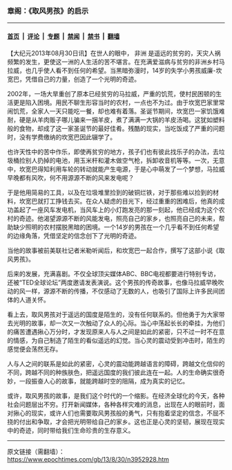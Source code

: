 ### 章阁：《取风男孩》的启示

---

#### [首页](../../../..?n3952928) &nbsp;|&nbsp; [评论](../../../../../epoch-comment?n3952928) &nbsp;|&nbsp; [专题](../../../../../epoch-special?n3952928) &nbsp;|&nbsp; [禁闻](../../../../../epoch-news?n3952928) &nbsp;|&nbsp; [禁书](../../../../../books?n3952928) &nbsp;|&nbsp; [翻墙](https://github.com/gfw-breaker/nogfw/blob/master/README.md?n3952928)


<div class="post_content" id="artbody" itemprop="articleBody">
 <!-- article content begin -->
 <p>
  【大纪元2013年08月30日讯】在世人的眼中，
  <ok href="https://www.epochtimes.com/gb/tag/%E9%9D%9E%E6%B4%B2.html">
   非洲
  </ok>
  是遥远的贫穷的，天灾人祸频繁的发生，更使这一洲的人生活的苦不堪言。在充满爱滋病与贫穷的非洲乡村马拉威，也几乎使人看不到任何的希望。当黑暗弥漫时，14岁的失学小男孩威廉-坎宽巴，凭借自己的力量，创造了一个光明的奇迹。
 </p>
 <p>
  2002年，一场大旱重创了原本已经贫穷的马拉威，严重的饥荒，使村民困顿的生活更是陷入困境。用民不聊生形容当时的农村，一点也不为过。由于坎宽巴家里常闹饥荒，全家人一天只能吃一餐，却也难有着落。圣诞节期间，坎宽巴一家饥饿难耐，硬是从羊肉贩子哪儿骗来一捆羊皮，煮了满满一大锅的羊皮汤喝。这犹如塑料般的食物，却成了这一家圣诞节的最好佳肴。残酷的现实，当吃饭成了严重的问题时，没有学费缴纳的坎宽巴因此辍学了。
 </p>
 <p>
  也许天性中的苦中作乐，即使再贫穷的地方，孩子们也有彼此找乐子的办法，去垃圾桶捡别人扔掉的电池，用玉米杆和灌木做空气枪，拆卸收音机等等。一次，无意中，坎宽巴得知利用车轮的转动就能产生电源，于是心中萌发了一个梦想，马拉威早晚都有风吹，何不用源源不断的风来发电呢？
 </p>
 <p>
  于是他用简易的工具，以及在垃圾堆里捡到的破铜烂铁，对于那些难以捡到的材料，坎宽巴就打工挣钱去买。在众人疑虑的目光下，经过重重的困难后，他真的成功盖起了一座风车发电机，当风车上的小灯跑发亮的那一刻起，他已经成为这个农村的奇迹。他渴望源源不断的风能发电，照亮自己的家乡，也照亮自己的未来，帮助缺少照明的农村摆脱黑暗的困境。一个14岁的男孩在一个几乎看不到任何希望的边缘角落，凭借坚定的信念创下了光明的奇迹。
 </p>
 <p>
  当他的故事被前美联社记者米勒听闻后，和坎宽巴一起合作，撰写了这部小说《取风男孩》。
 </p>
 <p>
  后来的发展，充满喜剧。不仅全球顶尖媒体ABC、BBC电视都要进行特别专访，还被“TED全球论坛”两度邀请发表演说。这个男孩的传奇故事，也像马拉威早晚吹动的风一样，源源不断的传播，不仅感动了无数的人，也吸引了国际上许多民间团体的人道关怀。
 </p>
 <p>
  看上去，取风男孩对于遥远的国度是陌生的，没有任何联系的。但他勇于为大家带去光明的故事，却一次又一次触动了众人的心际。当心中荡起长长的牵挂，为他们的痛苦遭遇揪心万分时，才发现原来人与人之间是如此的紧密，只不过一时不在意的情感，为自己制造了陌生的看似遥远的幻觉。当心灵的震动受到冲击时，陌生的感觉便会荡然无存。
 </p>
 <p>
  人与人之间的联系是如此的紧密，心灵的震动能跨越语言的障碍，跨越文化信仰的不同，跨越不同的种族肤色，把遥远国度的我们彼此连在一起。人的生命确实很奇妙，一段振奋人心的故事，就能跨越时空的阻隔，成为真实的记忆。
 </p>
 <p>
  或许，取风男孩的故事，是我们这个时代的一个缩影。在经济全球化的今天，各种社会问题层出不穷。打开新闻媒体，各种各样灾难的消息，出现在人的眼前时，面对揪心的现实，或许人们也需要取风男孩般的勇气，只有抱着坚定的信念，不屈不挠的付出和争取，才会把光明带给自己的家乡。这也正是心灵的坚韧，展现在现实中的奇迹，同时带给我们生命珍贵的生存意义。
 </p>
 <!-- article content end -->
 <div id="below_article_ad">
 </div>
</div>


---

原文链接（需翻墙）：https://www.epochtimes.com/gb/13/8/30/n3952928.htm